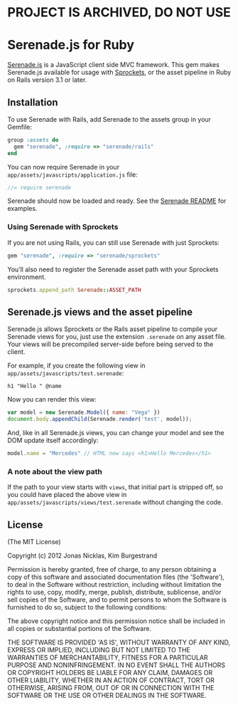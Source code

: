 # PROJECT IS ARCHIVED, DO NOT USE

# Serenade.js for Ruby

[Serenade.js] is a JavaScript client side MVC framework. This gem makes Serenade.js
available for usage with [Sprockets], or the asset pipeline in Ruby on Rails version
3.1 or later.

[serenade.js]: https://github.com/elabs/serenade.js
[sprockets]: http://rubygems.org/gems/sprockets

## Installation

To use Serenade with Rails, add Serenade to the assets group in your Gemfile:

``` ruby
group :assets do
  gem "serenade", :require => "serenade/rails"
end
```

You can now require Serenade in your `app/assets/javascripts/application.js` file:

``` javascript
//= require serenade
```

Serenade should now be loaded and ready. See the [Serenade README] for examples.

[Serenade README]: https://github.com/elabs/serenade.js/blob/master/README.md

### Using Serenade with Sprockets

If you are not using Rails, you can still use Serenade with just Sprockets:

``` ruby
gem "serenade", :require => "serenade/sprockets"
```

You’ll also need to register the Serenade asset path with your Sprockets environment.

``` ruby
sprockets.append_path Serenade::ASSET_PATH
```

## Serenade.js views and the asset pipeline

Serenade.js allows Sprockets or the Rails asset pipeline to compile your Serenade
views for you, just use the extension `.serenade` on any asset file.  Your views
will be precompiled server-side before being served to the client.

For example, if you create the following view in `app/assets/javascripts/test.serenade`:

``` serenade
h1 "Hello " @name
```

Now you can render this view:

``` javascript
var model = new Serenade.Model({ name: "Vega" })
document.body.appendChild(Serenade.render('test', model));
```

And, like in all Serenade.js views, you can change your model and see the DOM
update itself accordingly:

``` javascript
model.name = "Mercedes" // HTML now says <h1>Hello Mercedes</h1>
```

### A note about the view path

If the path to your view starts with `views`, that initial part is stripped off,
so you could have placed the above view in `app/assets/javascripts/views/test.serenade`
without changing the code.

## License

(The MIT License)

Copyright (c) 2012 Jonas Nicklas, Kim Burgestrand

Permission is hereby granted, free of charge, to any person obtaining
a copy of this software and associated documentation files (the
'Software'), to deal in the Software without restriction, including
without limitation the rights to use, copy, modify, merge, publish,
distribute, sublicense, and/or sell copies of the Software, and to
permit persons to whom the Software is furnished to do so, subject to
the following conditions:

The above copyright notice and this permission notice shall be
included in all copies or substantial portions of the Software.

THE SOFTWARE IS PROVIDED 'AS IS', WITHOUT WARRANTY OF ANY KIND,
EXPRESS OR IMPLIED, INCLUDING BUT NOT LIMITED TO THE WARRANTIES OF
MERCHANTABILITY, FITNESS FOR A PARTICULAR PURPOSE AND NONINFRINGEMENT.
IN NO EVENT SHALL THE AUTHORS OR COPYRIGHT HOLDERS BE LIABLE FOR ANY
CLAIM, DAMAGES OR OTHER LIABILITY, WHETHER IN AN ACTION OF CONTRACT,
TORT OR OTHERWISE, ARISING FROM, OUT OF OR IN CONNECTION WITH THE
SOFTWARE OR THE USE OR OTHER DEALINGS IN THE SOFTWARE.
